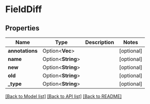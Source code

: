 # FieldDiff

## Properties

Name | Type | Description | Notes
------------ | ------------- | ------------- | -------------
**annotations** | Option<**Vec<String>**> |  | [optional]
**name** | Option<**String**> |  | [optional]
**new** | Option<**String**> |  | [optional]
**old** | Option<**String**> |  | [optional]
**_type** | Option<**String**> |  | [optional]

[[Back to Model list]](../README.md#documentation-for-models) [[Back to API list]](../README.md#documentation-for-api-endpoints) [[Back to README]](../README.md)


